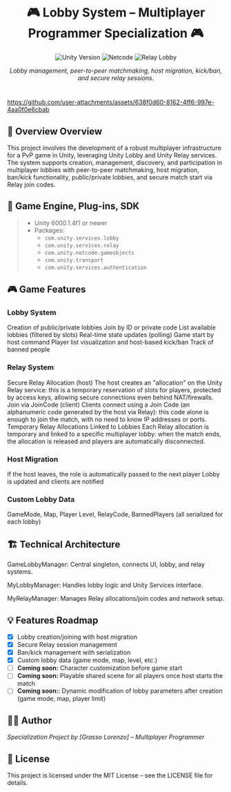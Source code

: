 <h1 align="center">
  🎮 Lobby System – Multiplayer Programmer Specialization 🎮
</h1>

<p align="center">
  <img src="https://img.shields.io/badge/Unity-6000.1.4f1-blue?logo=unity&logoColor=white" alt="Unity Version"/>
  <img src="https://img.shields.io/badge/Netcode-GameObjects-orange" alt="Netcode"/>
  <img src="https://img.shields.io/badge/Relay-Lobby-green" alt="Relay Lobby"/>
</p>

<p align="center">
  <i>Lobby management, peer-to-peer matchmaking, host migration, kick/ban, and secure relay sessions.</i>
</p>

<h1 align="center">
  
</h1>

https://github.com/user-attachments/assets/638f0d60-8162-4ff6-997e-4aa0f0e6cbab

## 📝 Overview Overview 
This project involves the development of a robust multiplayer infrastructure for a PvP game in Unity, leveraging Unity Lobby and Unity Relay services. The system supports creation, management, discovery, and participation in multiplayer lobbies with peer-to-peer matchmaking, host migration, ban/kick functionality, public/private lobbies, and secure match start via Relay join codes.

## 🚀 Game Engine, Plug-ins, SDK

> - Unity 6000.1.4f1 or newer  
> - Packages:  
>   - `com.unity.services.lobby`  
>   - `com.unity.services.relay`  
>   - `com.unity.netcode.gameobjects`  
>   - `com.unity.transport`  
>   - `com.unity.services.authentication`

## 🎮 Game Features
### Lobby System

Creation of public/private lobbies
Join by ID or private code
List available lobbies (filtered by slots)
Real-time state updates (polling)
Game start by host command
Player list visualization and host-based kick/ban
Track of banned people

### Relay System

Secure Relay Allocation (host)
The host creates an "allocation" on the Unity Relay service: this is a temporary reservation of slots for players, protected by access keys, allowing secure connections even behind NAT/firewalls. 
Join via JoinCode (client)
Clients connect using a Join Code (an alphanumeric code generated by the host via Relay): this code alone is enough to join the match, with no need to know IP addresses or ports. 
Temporary Relay Allocations Linked to Lobbies
Each Relay allocation is temporary and linked to a specific multiplayer lobby: when the match ends, the allocation is released and players are automatically disconnected. 

### Host Migration

If the host leaves, the role is automatically passed to the next player
Lobby is updated and clients are notified

### Custom Lobby Data

GameMode, Map, Player Level, RelayCode, BannedPlayers (all serialized for each lobby)

## 🏗️ Technical Architecture

GameLobbyManager: Central singleton, connects UI, lobby, and relay systems.

MyLobbyManager: Handles lobby logic and Unity Services interface.

MyRelayManager: Manages Relay allocations/join codes and network setup.

## 💡 Features Roadmap

- [x] Lobby creation/joining with host migration
- [x] Secure Relay session management
- [x] Ban/kick management with serialization
- [x] Custom lobby data (game mode, map, level, etc.)
- [ ] **Coming soon:** Character customization before game start
- [ ] **Coming soon:** Playable shared scene for all players once host starts the match
- [ ] **Coming soon:**: Dynamic modification of lobby parameters after creation (game mode, map, player limit)

## 👨‍💻 Author
*Specialization Project by [Grasso Lorenzo] – Multiplayer Programmer*

## 📄 License
This project is licensed under the MIT License – see the LICENSE file for details.


